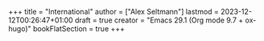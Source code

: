 +++
title = "International"
author = ["Alex Seltmann"]
lastmod = 2023-12-12T00:26:47+01:00
draft = true
creator = "Emacs 29.1 (Org mode 9.7 + ox-hugo)"
bookFlatSection = true
+++
